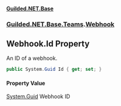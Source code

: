 #### [Guilded.NET.Base](Guilded_NET_Base.md 'Guilded.NET.Base')
### [Guilded.NET.Base.Teams](Guilded_NET_Base.md#Guilded_NET_Base_Teams 'Guilded.NET.Base.Teams').[Webhook](Webhook.md 'Guilded.NET.Base.Teams.Webhook')
## Webhook.Id Property
An ID of a webhook.  
```csharp
public System.Guid Id { get; set; }
```
#### Property Value
[System.Guid](https://docs.microsoft.com/en-us/dotnet/api/System.Guid 'System.Guid')
Webhook ID
